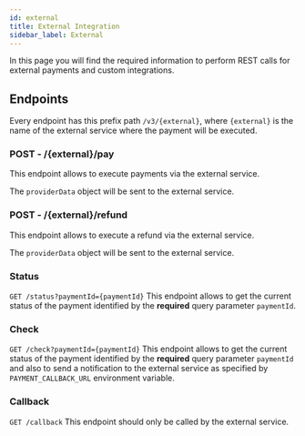 ```yaml
---
id: external
title: External Integration
sidebar_label: External
---
```

In this page you will find the required information to perform REST calls for external payments and custom integrations.

## Endpoints

Every endpoint has this prefix path `/v3/{external}`, where `{external}` is the name of the external service where the payment will be executed.

### POST - /{external}/pay

This endpoint allows to execute payments via the external service.

The `providerData` object will be sent to the external service.


### POST - /{external}/refund

This endpoint allows to execute a refund via the external service.

The `providerData` object will be sent to the external service.

### Status

`GET /status?paymentId={paymentId}`
This endpoint allows to get the current status of the payment identified by the **required** query parameter `paymentId`.


### Check

`GET /check?paymentId={paymentId}`
This endpoint allows to get the current status of the payment identified by the **required** query parameter `paymentId` and also to send a notification to the external service as specified by `PAYMENT_CALLBACK_URL` environment variable.


### Callback

`GET /callback`
This endpoint should only be called by the external service.
